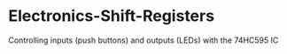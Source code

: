 # Electronics-Shift-Registers
Controlling inputs (push buttons) and outputs (LEDs) with the 74HC595 IC
